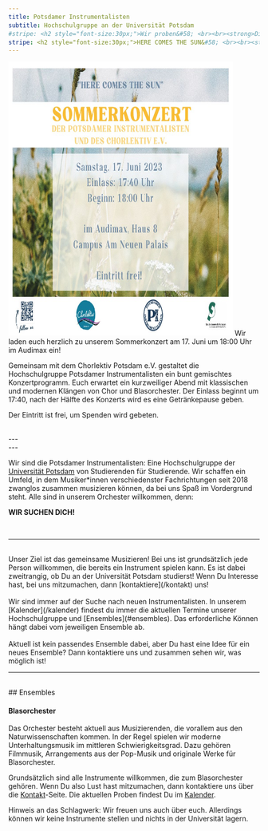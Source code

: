```yaml
---
title: Potsdamer Instrumentalisten
subtitle: Hochschulgruppe an der Universität Potsdam
#stripe: <h2 style="font-size:30px;">Wir proben&#58; <br><br><strong>Dienstags um 19 Uhr</strong><br><strong>Hörsaal 10, Haus 1 am Campus Griebnitzsee</strong><br><br>Kontaktiert uns gerne, wenn ihr vorbeischauen wollt!</h2> 
stripe: <h2 style="font-size:30px;">HERE COMES THE SUN&#58; <br><br><strong>Samstag, der 17. Juni 2023</strong><br><strong>Audimax, Haus 8 Campus Am Neuen Palais</strong><br><br>Sommerkonzert der Potsdamer Instrumentalisten und des Chorlektiv Potsdam e.V.</h2> 
---
```

<img src="images/Sommerkonzert2023.jpg" alt="Sommerkonzert" width="450" height="550">
Wir laden euch herzlich zu unserem Sommerkonzert am 17. Juni um 18:00 Uhr im Audimax ein!

Gemeinsam mit dem Chorlektiv Potsdam e.V. gestaltet die Hochschulgruppe Potsdamer Instrumentalisten ein bunt gemischtes Konzertprogramm. Euch erwartet ein kurzweiliger Abend mit klassischen und modernen Klängen von Chor und Blasorchester. Der Einlass beginnt um 17:40, nach der Hälfte des Konzerts wird es eine Getränkepause geben.

Der Eintritt ist frei, um Spenden wird gebeten.

<br>
---
<br>
---

Wir sind die Potsdamer Instrumentalisten: 
Eine Hochschulgruppe der [Universität Potsdam](https://www.uni-potsdam.de/de/organisation/weitere-einrichtungen/eingetragene-vereinigungen.html) von Studierenden für Studierende. 
Wir schaffen ein Umfeld, in dem Musiker*innen verschiedenster Fachrichtungen seit 2018
zwanglos zusammen musizieren können, da bei uns Spaß im Vordergrund steht.
Alle sind in unserem Orchester willkommen, denn:

**WIR SUCHEN DICH!**

<br>

---

<br>
Unser Ziel ist das gemeinsame Musizieren!
Bei uns ist grundsätzlich jede Person willkommen, die bereits ein Instrument spielen kann.
Es ist dabei zweitrangig, ob Du an der Universität Potsdam studierst!
Wenn Du Interesse hast, bei uns mitzumachen, dann [kontaktiere](/kontakt) uns!<br><br>
Wir sind immer auf der Suche nach neuen Instrumentalisten.
In unserem [Kalender](/kalender) findest du immer die aktuellen Termine unserer Hochschulgruppe und [Ensembles](#ensembles).
Das erforderliche Können hängt dabei vom jeweiligen Ensemble ab.<br><br>
Aktuell ist kein passendes Ensemble dabei, aber Du hast eine Idee für ein neues Ensemble?
Dann kontaktiere uns und zusammen sehen wir, was möglich ist!

<br>

---

<br>
## Ensembles

#### Blasorchester

Das Orchester besteht aktuell aus Musizierenden, die vorallem aus den Naturwissenschaften kommen.
In der Regel spielen wir moderne Unterhaltungsmusik im mittleren Schwierigkeitsgrad.
Dazu gehören Filmmusik, Arrangements aus der Pop-Musik und originale Werke für Blasorchester.

Grundsätzlich sind alle Instrumente willkommen, die zum Blasorchester gehören.<!-- 
Besonders freuen wir uns über Unterstützung in der tiefen Fraktion, das heißt Tuben und Euphonien -->
Wenn Du also Lust hast mitzumachen, dann kontaktiere uns über die [Kontakt](/kontakt)-Seite.
Die aktuellen Proben findest Du im [Kalender](/kalender). 

Hinweis an das Schlagwerk: Wir freuen uns auch über euch.
Allerdings können wir keine Instrumente stellen und nichts in der Universität lagern.
